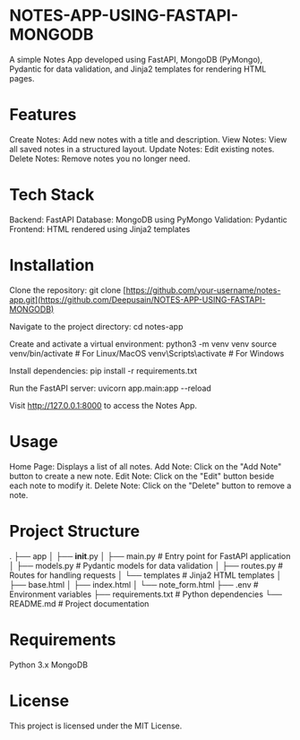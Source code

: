 # NOTES-APP-USING-FASTAPI-MONGODB
A simple Notes App developed using FastAPI, MongoDB (PyMongo), Pydantic for data validation, and Jinja2 templates for rendering HTML pages.

# Features
Create Notes: Add new notes with a title and description.
View Notes: View all saved notes in a structured layout.
Update Notes: Edit existing notes.
Delete Notes: Remove notes you no longer need.

# Tech Stack
Backend: FastAPI
Database: MongoDB using PyMongo
Validation: Pydantic
Frontend: HTML rendered using Jinja2 templates
# Installation
Clone the repository:
git clone [https://github.com/your-username/notes-app.git](https://github.com/Deepusain/NOTES-APP-USING-FASTAPI-MONGODB)

Navigate to the project directory:
cd notes-app

Create and activate a virtual environment:
python3 -m venv venv
source venv/bin/activate  # For Linux/MacOS
venv\Scripts\activate  # For Windows

Install dependencies:
pip install -r requirements.txt

Run the FastAPI server:
uvicorn app.main:app --reload

Visit http://127.0.0.1:8000 to access the Notes App.

# Usage
Home Page: Displays a list of all notes.
Add Note: Click on the "Add Note" button to create a new note.
Edit Note: Click on the "Edit" button beside each note to modify it.
Delete Note: Click on the "Delete" button to remove a note.

# Project Structure
.
├── app
│   ├── __init__.py
│   ├── main.py                # Entry point for FastAPI application
│   ├── models.py              # Pydantic models for data validation
│   ├── routes.py              # Routes for handling requests
│   └── templates              # Jinja2 HTML templates
│       ├── base.html
│       ├── index.html
│       └── note_form.html
├── .env                       # Environment variables
├── requirements.txt           # Python dependencies
└── README.md                  # Project documentation

# Requirements
Python 3.x
MongoDB

# License
This project is licensed under the MIT License.
